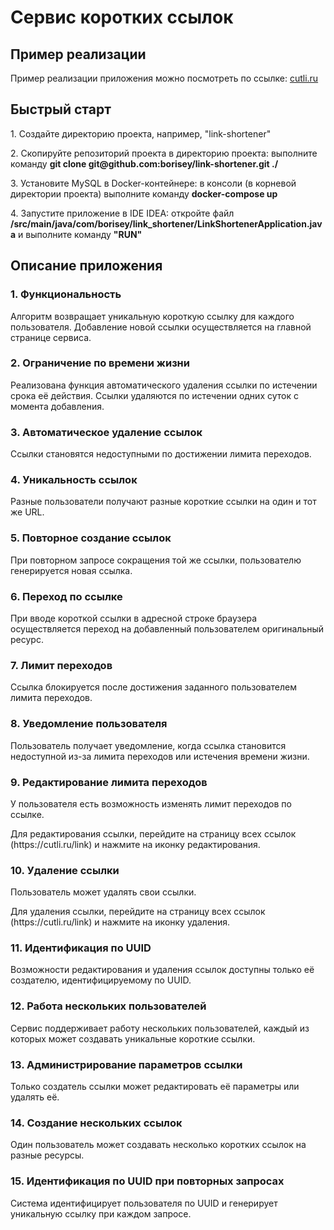 <h1>Сервис коротких ссылок</h1>

<h2>Пример реализации</h2>
<p>Пример реализации приложения можно посмотреть по ссылке: <a href="http://cutli.ru/">cutli.ru</a></p>

<h2>Быстрый старт</h2>
<p>1. Создайте директорию проекта, например, "link-shortener"</p>
<p>2. Скопируйте репозиторий проекта в директорию проекта: выполните команду <strong>git clone git@github.com:borisey/link-shortener.git ./</strong></p>
<p>3. Установите MySQL в Docker-контейнере: в консоли (в корневой директории проекта) выполните команду <strong>docker-compose up</strong></p>
<p>4. Запустите приложение в IDE IDEA: откройте файл <strong>/src/main/java/com/borisey/link_shortener/LinkShortenerApplication.java</strong> и выполните команду <strong>"RUN"</strong></p>

<h2>Описание приложения</h2>
<h3>1. Функциональность</h3>
   <p>Алгоритм возвращает уникальную короткую ссылку для каждого пользователя. Добавление новой ссылки осуществляется на главной странице сервиса.</p>
<h3>2. Ограничение по времени жизни</h3>
   <p>Реализована функция автоматического удаления ссылки по истечении срока её действия. Ссылки удаляются по истечении одних суток с момента добавления.</p>
<h3>3. Автоматическое удаление ссылок</h3>
   <p>Ссылки становятся недоступными по достижении лимита переходов.</p>
<h3>4. Уникальность ссылок</h3>
   <p>Разные пользователи получают разные короткие ссылки на один и тот же URL.</p>
<h3>5. Повторное создание ссылок</h3>
   <p>При повторном запросе сокращения той же ссылки, пользователю генерируется новая ссылка.</p>
<h3>6. Переход по ссылке</h3>
   <p>При вводе короткой ссылки в адресной строке браузера осуществляется переход на добавленный пользователем оригинальный ресурс.</p>
<h3>7. Лимит переходов</h3>
   <p>Ссылка блокируется после достижения заданного пользователем лимита переходов.</p>
<h3>8. Уведомление пользователя</h3>
   <p>Пользователь получает уведомление, когда ссылка становится недоступной из-за лимита переходов или истечения времени жизни.</p>
<h3>9. Редактирование лимита переходов</h3>
   <p>У пользователя есть возможность изменять лимит переходов по ссылке.</p>
   <p>Для редактирования ссылки, перейдите на страницу всех ссылок (https://cutli.ru/link) и нажмите на иконку редактирования.</p>
<h3>10. Удаление ссылки</h3>
    <p>Пользователь может удалять свои ссылки.</p>
    <p>Для удаления ссылки, перейдите на страницу всех ссылок (https://cutli.ru/link) и нажмите на иконку удаления.</p>
<h3>11. Идентификация по UUID</h3>
    <p>Возможности редактирования и удаления ссылок доступны только её создателю, идентифицируемому по UUID.</p>
<h3>12. Работа нескольких пользователей</h3>
    <p>Сервис поддерживает работу нескольких пользователей, каждый из которых может создавать уникальные короткие ссылки.</p>
<h3>13. Администрирование параметров ссылки</h3>
    <p>Только создатель ссылки может редактировать её параметры или удалять её.</p>
<h3>14. Создание нескольких ссылок</h3>
    <p>Один пользователь может создавать несколько коротких ссылок на разные ресурсы.</p>
<h3>15. Идентификация по UUID при повторных запросах</h3>
    <p>Система идентифицирует пользователя по UUID и генерирует уникальную ссылку при каждом запросе.</p>